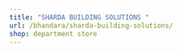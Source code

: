```yaml
---
title: "SHARDA BUILDING SOLUTIONS "
url: /bhandara/sharda-building-solutions/
shop: department store
---
```


